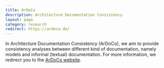 ```yaml
---
title: ArDoCo
description: Architecture Documentation Consistency
layout: page
category: research
redirect: https://ardoco.de/
---
```


In Architecture Documentation Consistency (ArDoCo), we aim to provide consistency analyses between different kind of documentation, namely models and informal (textual) documentation.
For more information, we redirect you to the [ArDoCo website](https://ardoco.de/).
